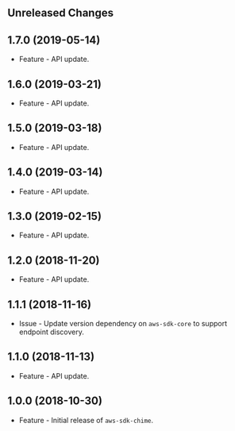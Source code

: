 Unreleased Changes
------------------

1.7.0 (2019-05-14)
------------------

* Feature - API update.

1.6.0 (2019-03-21)
------------------

* Feature - API update.

1.5.0 (2019-03-18)
------------------

* Feature - API update.

1.4.0 (2019-03-14)
------------------

* Feature - API update.

1.3.0 (2019-02-15)
------------------

* Feature - API update.

1.2.0 (2018-11-20)
------------------

* Feature - API update.

1.1.1 (2018-11-16)
------------------

* Issue - Update version dependency on `aws-sdk-core` to support endpoint discovery.

1.1.0 (2018-11-13)
------------------

* Feature - API update.

1.0.0 (2018-10-30)
------------------

* Feature - Initial release of `aws-sdk-chime`.

